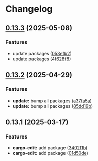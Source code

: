# Changelog

## [0.13.3](https://github.com/joshuachp/packages/compare/cargo-edit-v0.13.2...cargo-edit-v0.13.3) (2025-05-08)


### Features

* update packages ([053efb2](https://github.com/joshuachp/packages/commit/053efb265c61d1fe9b733158c6314f6f4e10af95))
* update packages ([4f628f8](https://github.com/joshuachp/packages/commit/4f628f85afb1e46b547b90ee7928562a8fa2aecf))

## [0.13.2](https://github.com/joshuachp/packages/compare/cargo-edit-v0.13.1...cargo-edit-v0.13.2) (2025-04-29)


### Features

* **update:** bump all packages ([a37fa5a](https://github.com/joshuachp/packages/commit/a37fa5a29fb355c979c9898fff0ecbdf3269dc93))
* **update:** bump all packages ([85dd19b](https://github.com/joshuachp/packages/commit/85dd19bcb73c06ab7027eda46747b5896b090cf9))

## 0.13.1 (2025-03-17)


### Features

* **cargo-edit:** add package ([3402f1b](https://github.com/joshuachp/packages/commit/3402f1be37a2d15b82df5996cdd0c2de522cc457))
* **cargo-edit:** add package ([01d50de](https://github.com/joshuachp/packages/commit/01d50de2fc4af4d241ea850e52863edb72d70da1))
